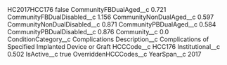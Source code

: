 <?xml version="1.0" encoding="UTF-8"?>
<CustomMetadata xmlns="http://soap.sforce.com/2006/04/metadata" xmlns:xsi="http://www.w3.org/2001/XMLSchema-instance" xmlns:xsd="http://www.w3.org/2001/XMLSchema">
    <label>HC2017HCC176</label>
    <protected>false</protected>
    <values>
        <field>CommunityFBDualAged__c</field>
        <value xsi:type="xsd:double">0.721</value>
    </values>
    <values>
        <field>CommunityFBDualDisabled__c</field>
        <value xsi:type="xsd:double">1.156</value>
    </values>
    <values>
        <field>CommunityNonDualAged__c</field>
        <value xsi:type="xsd:double">0.597</value>
    </values>
    <values>
        <field>CommunityNonDualDisabled__c</field>
        <value xsi:type="xsd:double">0.871</value>
    </values>
    <values>
        <field>CommunityPBDualAged__c</field>
        <value xsi:type="xsd:double">0.584</value>
    </values>
    <values>
        <field>CommunityPBDualDisabled__c</field>
        <value xsi:type="xsd:double">0.876</value>
    </values>
    <values>
        <field>Community__c</field>
        <value xsi:type="xsd:double">0.0</value>
    </values>
    <values>
        <field>ConditionCategory__c</field>
        <value xsi:type="xsd:string">Complications</value>
    </values>
    <values>
        <field>Description__c</field>
        <value xsi:type="xsd:string">Complications of Specified Implanted Device or Graft</value>
    </values>
    <values>
        <field>HCCCode__c</field>
        <value xsi:type="xsd:string">HCC176</value>
    </values>
    <values>
        <field>Institutional__c</field>
        <value xsi:type="xsd:double">0.502</value>
    </values>
    <values>
        <field>IsActive__c</field>
        <value xsi:type="xsd:boolean">true</value>
    </values>
    <values>
        <field>OverriddenHCCCodes__c</field>
        <value xsi:nil="true"/>
    </values>
    <values>
        <field>YearSpan__c</field>
        <value xsi:type="xsd:string">2017</value>
    </values>
</CustomMetadata>
